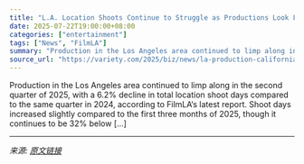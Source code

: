 ```yaml
---
title: "L.A. Location Shoots Continue to Struggle as Productions Look Forward to Expanded Tax Credit"
date: 2025-07-22T19:00:00+08:00
categories: ["entertainment"]
tags: ["News", "FilmLA"]
summary: "Production in the Los Angeles area continued to limp along in the second quarter of 2025, with a 6.2% decline in total location shoot days compared to the same quarter in 2024, according to&#160;FilmL"
source_url: "https://variety.com/2025/biz/news/la-production-california-tax-incentive-1236466412/"
---
```


Production in the Los Angeles area continued to limp along in the second quarter of 2025, with a 6.2% decline in total location shoot days compared to the same quarter in 2024, according to&#160;FilmLA‘s latest report. Shoot days increased slightly compared to the first three months of 2025, though it continues to be 32% below [&#8230;]

---

*来源: [原文链接](https://variety.com/2025/biz/news/la-production-california-tax-incentive-1236466412/)*
